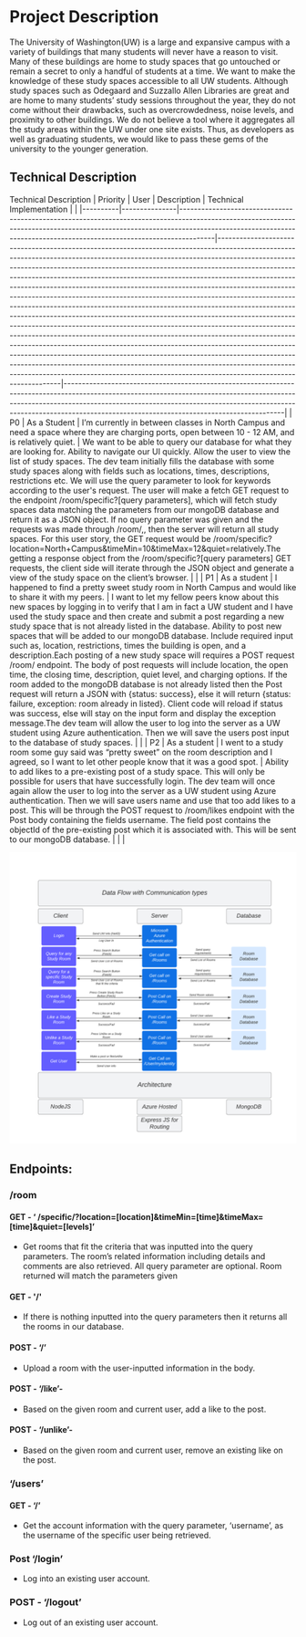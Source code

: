 # Project Description
The University of Washington(UW) is a large and expansive campus with a variety of buildings that many students will never have a reason to visit. Many of these buildings are home to study spaces that go untouched or remain a secret to only a handful of students at a time. We want to make the knowledge of these study spaces accessible to all UW students. Although study spaces such as Odegaard and Suzzallo Allen Libraries are great and are home to many students’ study sessions throughout the year, they do not come without their drawbacks, such as overcrowdedness, noise levels, and proximity to other buildings. We do not believe a tool where it aggregates all the study areas within the UW under one site exists. Thus, as developers as well as graduating students, we would like to pass these gems of the university to the younger generation.
## Technical Description

Technical Description
| Priority | User          | Description                                                                                                                                                                                                                                       | Technical Implementation                                                                                                                                                                                                                                                                                                                                                                                                                                                                                                                                                                                                                                                                                                                                                                                                                                                                                                                                                                                                                                                                                                                                              |                                                                                                                                                                                                                                                                                                      |
|----------|---------------|---------------------------------------------------------------------------------------------------------------------------------------------------------------------------------------------------------------------------------------------------|-----------------------------------------------------------------------------------------------------------------------------------------------------------------------------------------------------------------------------------------------------------------------------------------------------------------------------------------------------------------------------------------------------------------------------------------------------------------------------------------------------------------------------------------------------------------------------------------------------------------------------------------------------------------------------------------------------------------------------------------------------------------------------------------------------------------------------------------------------------------------------------------------------------------------------------------------------------------------------------------------------------------------------------------------------------------------------------------------------------------------------------------------------------------------|------------------------------------------------------------------------------------------------------------------------------------------------------------------------------------------------------------------------------------------------------------------------------------------------------|
| P0       | As a Student  | I’m currently in between classes in North Campus and need a space where they are charging ports, open between 10 - 12 AM, and is relatively quiet.                                                                                                | We want to be able to query our database for what they are looking for. Ability to navigate our UI quickly. Allow the user to view the list of study spaces. The dev team initially fills the database with some study spaces along with fields such as locations, times, descriptions, restrictions etc. We will use the query parameter to look for keywords according to the user's request. The user will make a fetch GET request to the endpoint /room/specific?[query parameters], which will fetch study spaces data matching the parameters from our mongoDB database and return it as a JSON object. If no query parameter was given and the requests was made through /room/,, then the server will return all study spaces. For this user story, the GET request would be /room/specific?location=North+Campus&timeMin=10&timeMax=12&quiet=relatively.The getting a response object from the /room/specific?[query parameters] GET requests, the client side will iterate through the JSON object and generate a view of the study space on the client’s browser.                                     |                                                                                                                                                                                                                                                                                                      |
| P1       | As a student  | I happened to find a pretty sweet study room in North Campus and would like to share it with my peers.                                                                                                                                            | I want to let my fellow peers know about this new spaces by logging in to verify that I am in fact a UW student and I have used the study space and then create and submit a post regarding a new study space that is not already listed in the database. Ability to post new spaces that will be added to our mongoDB database. Include required input such as, location, restrictions, times the building is open, and a description.Each posting of a new study space will requires a POST request /room/ endpoint. The body of post requests will include location, the open time, the closing time, description, quiet level, and charging options. If the room added to the mongoDB database is not already listed then the Post request will return a JSON with {status: success}, else it will return {status: failure, exception: room already in listed}. Client code will reload if status was success, else will stay on the input form and display the exception message.The dev team will allow the user to log into the server as a UW student using Azure authentication. Then we will save the users post input to the database of study spaces.                                     |                                                                                                                                                                                                                                                                                                      |
| P2       | As a student  | I went to a study room some guy said was “pretty sweet” on the room description and I agreed, so I want to let other people know that it was a good spot. | Ability to add likes to a pre-existing post of a study space. This will only be possible for users that have successfully login. The dev team will once again allow the user to log into the server as a UW student using Azure authentication. Then we will save users name and use that too add likes to a post. This will be through the POST request to /room/likes endpoint with the Post body containing the fields username. The field post contains the objectId of the pre-existing post which it is associated with. This will be sent to our mongoDB database. |                                                                                                                                                                                                                                                                                                                                                                                                                                                                                                                                                                                                                                                                                |                                                                                                                                                                                                                                                                                                      |

![architecture diagram](imgs\Critical-to-quality_tree_updated.png)

## Endpoints:
### /room
#### GET - ‘ /specific/?location=[location]&timeMin=[time]&timeMax=[time]&quiet=[levels]’
  - Get rooms that fit the criteria that was inputted into the query parameters. The room’s related information including  details and comments are also retrieved. All query parameter are optional. Room returned will match the parameters given
#### GET - '/'
  - If there is nothing inputted into the query parameters then it returns all the rooms in our database.
#### POST - ‘/’
- Upload a room with the user-inputted information in the body.
#### POST - ‘/like’-
- Based on the given room and current user, add a like to the post.
#### POST - ‘/unlike’-
- Based on the given room and current user, remove an existing like on the post.
### ‘/users’
#### GET - ‘/’
- Get the account information with the query parameter, ‘username’, as the username of the specific user being retrieved.
### Post ‘/login’
- Log into an existing user account.
### POST - ‘/logout’
- Log out of an existing user account.

